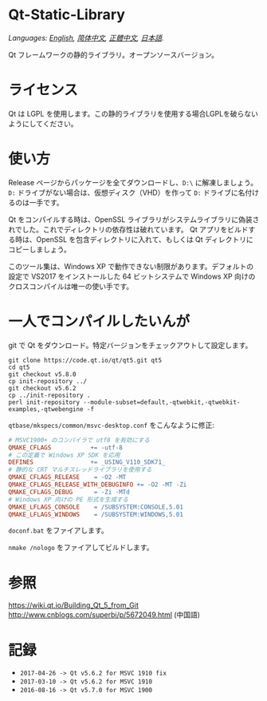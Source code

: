 ﻿# Qt-Static-Library
*Languages: [English](README.md), [简体中文](README.zh-cn.md), [正體中文](README.zh-tw.md), [日本語](README.ja.md).*

Qt フレームワークの静的ライブラリ。オープンソースバージョン。

ライセンス
===
Qt は LGPL を使用します。この静的ライブラリを使用する場合LGPLを破らないようにしてください。

使い方
===
Release ページからパッケージを全てダウンロードし、`D:\` に解凍しましょう。
`D:` ドライブがない場合は、仮想ディスク（VHD）を作って `D:` ドライブに名付けるのは一手です。

Qt をコンパイルする時は、OpenSSL ライブラリがシステムライブラリに偽装されでした。これでディレクトリの依存性は破れています。
Qt アプリをビルドする時は、OpenSSL を包含ディレクトリに入れて、もしくは Qt ディレクトリにコピーしましょう。

このツール集は、Windows XP で動作できない制限があります。デフォルトの設定で VS2017 をインストールした 64 ビットシステムで Windows XP 向けのクロスコンパイルは唯一の使い手です。


一人でコンパイルしたいんが
===

git で Qt をダウンロード。特定バージョンをチェックアウトして設定します。
```shell
git clone https://code.qt.io/qt/qt5.git qt5
cd qt5
git checkout v5.8.0
cp init-repository ../
git checkout v5.6.2
cp ../init-repository .
perl init-repository --module-subset=default,-qtwebkit,-qtwebkit-examples,-qtwebengine -f
```

`qtbase/mkspecs/common/msvc-desktop.conf` をこんなように修正:
```Makefile
# MSVC1900+ のコンパイラで utf8 を有効にする
QMAKE_CFLAGS           += -utf-8
# この定義で Windows XP SDK を応用
DEFINES                += _USING_V110_SDK71_
# 静的な CRT マルチスレッドライブラリを使用する
QMAKE_CFLAGS_RELEASE    = -O2 -MT
QMAKE_CFLAGS_RELEASE_WITH_DEBUGINFO += -O2 -MT -Zi
QMAKE_CFLAGS_DEBUG      = -Zi -MTd
# Windows XP 向けの PE 形式を生成する
QMAKE_LFLAGS_CONSOLE    = /SUBSYSTEM:CONSOLE,5.01
QMAKE_LFLAGS_WINDOWS    = /SUBSYSTEM:WINDOWS,5.01
```

`doconf.bat` をファイアします。

`nmake /nologo` をファイアしてビルドします。

参照
===
https://wiki.qt.io/Building_Qt_5_from_Git
http://www.cnblogs.com/superbi/p/5672049.html (中国語)

記録
===
* `2017-04-26 -> Qt v5.6.2 for MSVC 1910 fix`
* `2017-03-10 -> Qt v5.6.2 for MSVC 1910`
* `2016-08-16 -> Qt v5.7.0 for MSVC 1900`

